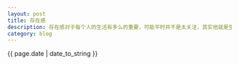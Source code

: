```yaml
---
layout: post
title: 存在感
description: 存在感对于每个人的生活有多么的重要，可能平时并不是太关注，其实他就是生活的全部
category: blog
---
```


<p>{{ page.date | date_to_string }}</p>

[BeiYuu]:    http://beiyuu.com  "BeiYuu"
